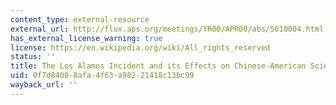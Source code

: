 ```yaml
---
content_type: external-resource
external_url: http://flux.aps.org/meetings/YR00/APR00/abs/S610004.html
has_external_license_warning: true
license: https://en.wikipedia.org/wiki/All_rights_reserved
status: ''
title: The Los Alamos Incident and its Effects on Chinese-American Scientists
uid: 0f7d8400-8afa-4f63-a982-21418c13bc99
wayback_url: ''
---
```

